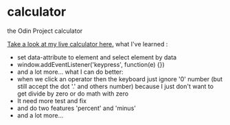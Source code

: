 # calculator

the Odin Project calculator

<a href="https://minhhoccode111.github.io/calculator/">Take a look at my live calculator here.</a>
what I've learned :

- set data-attribute to element and select element by data
- window.addEventListener('keypress', function(e) {})
- and a lot more...
  what I can do better:
- when we click an operator then the keyboard just ignore '0' number (but still accept the dot '.' and others number) because I just don't want to get divide by zero or do math with zero
- It need more test and fix
- and do two features 'percent' and 'minus'
- and a lot more...
